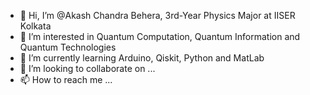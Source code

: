 - 👋 Hi, I’m @Akash Chandra Behera, 3rd-Year Physics Major at IISER Kolkata
- 👀 I’m interested in Quantum Computation, Quantum Information and Quantum Technologies
- 🌱 I’m currently learning Arduino, Qiskit, Python and MatLab
- 💞️ I’m looking to collaborate on ...
- 📫 How to reach me ...

<!---
AkashCB2/AkashCB2 is a ✨ special ✨ repository because its `README.md` (this file) appears on your GitHub profile.
You can click the Preview link to take a look at your changes.
--->
